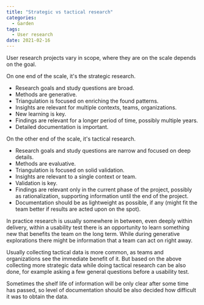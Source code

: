 ```yaml
---
title: "Strategic vs tactical research"
categories:
  - Garden
tags:
  - User research
date: 2021-02-16
---
```


User research projects vary in scope, where they are on the scale depends on the goal.

On one end of the scale, it's the strategic research.

 - Research goals and study questions are broad.
 - Methods are generative.
 - Triangulation is focused on enriching the found patterns.
 - Insights are relevant for multiple contexts, teams, organizations.
 - New learning is key.
 - Findings are relevant for a longer period of time, possibly multiple years.
 - Detailed documentation is important.

On the other end of the scale, it's tactical research.

 - Research goals and study questions are narrow and focused on deep details.
 - Methods are evaluative.
 - Triangulation is focused on solid validation.
 - Insights are relevant to a single context or team.
 - Validation is key.
 - Findings are relevant only in the current phase of the project, possibly as rationalization, supporting information until the end of the project.
 - Documentation should be as lightweight as possible, if any (might fit the team better if results are acted upon on the spot).

In practice research is usually somewhere in between, even deeply within delivery, within a usability test there is an opportunity to learn something new that benefits the team on the long term. While during generative explorations there might be information that a team can act on right away.

Usually collecting tactical data is more common, as teams and organizations see the immediate benefit of it. But based on the above collecting more strategic data while doing tactical research can be also done, for example asking a few general questions before a usability test.

Sometimes the shelf life of information will be only clear after some time has passed, so level of documentation should be also decided how difficult it was to obtain the data.
